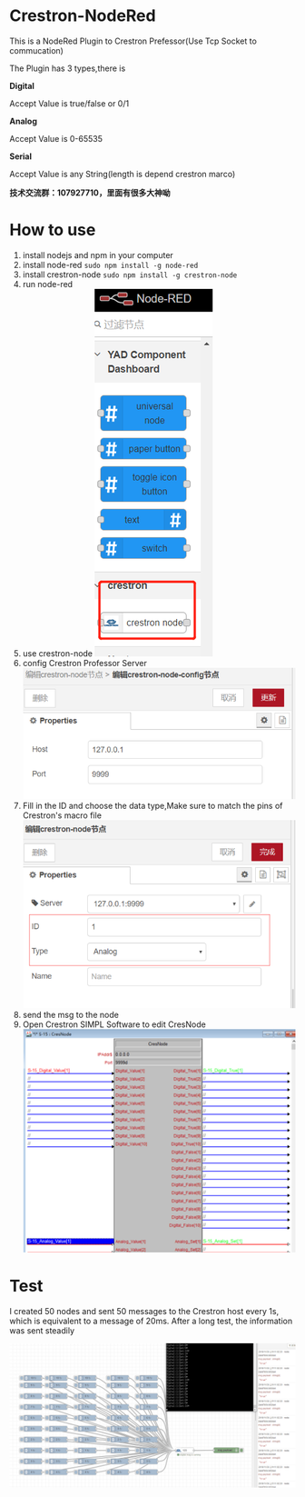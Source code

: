 # Crestron-NodeRed
This is a NodeRed Plugin to Crestron Prefessor(Use Tcp Socket to commucation)

The Plugin has 3 types,there is

**Digital**

Accept Value is true/false or 0/1

**Analog**

Accept Value is 0-65535

**Serial**

Accept Value is any String(length is depend crestron marco)

**技术交流群：107927710，里面有很多大神呦**



# How to use
1. install nodejs and npm in your computer
2. install node-red `sudo npm install -g node-red`
3. install crestron-node `sudo npm install -g crestron-node`
4. run node-red
5. use crestron-node
   ![crestron-node](images/crestron-node.png)
6. config Crestron Professor Server 
   ![crestron-node-server](images/server.png)
7. Fill in the ID and choose the data type,Make sure to match the pins of Crestron's macro file
   ![crestron-node-edit](images/edit.png)
8. send the msg to the node
9. Open Crestron SIMPL Software to edit CresNode 
   ![crestron-node-edit](images/simpl.png)



# Test
I created 50 nodes and sent 50 messages to the Crestron host every 1s, 
which is equivalent to a message of 20ms. After a long test, the information was sent steadily

![crestron-node](images/node-test.png)

